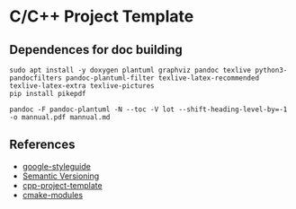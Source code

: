 # C/C++ Project Template

## Dependences for doc building
```
sudo apt install -y doxygen plantuml graphviz pandoc texlive python3-pandocfilters pandoc-plantuml-filter texlive-latex-recommended texlive-latex-extra texlive-pictures
pip install pikepdf
```

```
pandoc -F pandoc-plantuml -N --toc -V lot --shift-heading-level-by=-1 -o mannual.pdf mannual.md
```

## References

- [google-styleguide](https://zh-google-styleguide.readthedocs.io/en/latest/)
- [Semantic Versioning](https://semver.org/)
- [cpp-project-template](https://github.com/MangaD/cpp-project-template)
- [cmake-modules](https://github.com/bilke/cmake-modules)
